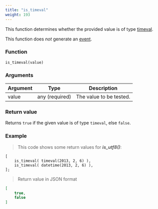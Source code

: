 ```yaml
---
title: "is_timeval"
weight: 193
---
```


This function determines whether the provided value is of
type [timeval](../../data-types/timeval).

This function does *not* generate an [event](../../overview/events).


### Function

`is_timeval(value)`

### Arguments

Argument | Type | Description
-------- | ---- | -----------
value | any (required) | The value to be tested.

### Return value

Returns `true` if the given value is of type `timeval`, else `false`.

### Example

> This code shows some return values for ***is_utf8()***:

```thingsdb,json_response
[
    is_timeval( timeval(2013, 2, 6) ),
    is_timeval( datetime(2013, 2, 6) ),
];
```

> Return value in JSON format

```json
[
    true,
    false
]
```

